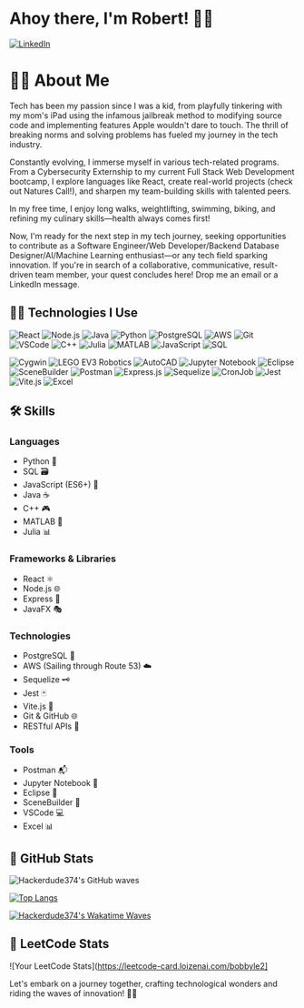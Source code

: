 # Ahoy there, I'm Robert! 🌊🐾
[![LinkedIn](https://img.icons8.com/color/48/000000/linkedin.png)](https://www.linkedin.com/in/robert-le982/)

# 👨‍💻 About Me




Tech has been my passion since I was a kid, from playfully tinkering with my mom's iPad using the infamous jailbreak method to modifying source code and implementing features Apple wouldn't dare to touch. The thrill of breaking norms and solving problems has fueled my journey in the tech industry.

Constantly evolving, I immerse myself in various tech-related programs. From a Cybersecurity Externship to my current Full Stack Web Development bootcamp, I explore languages like React, create real-world projects (check out Natures Call!), and sharpen my team-building skills with talented peers.

In my free time, I enjoy long walks, weightlifting, swimming, biking, and refining my culinary skills—health always comes first!

Now, I'm ready for the next step in my tech journey, seeking opportunities to contribute as a Software Engineer/Web Developer/Backend Database Designer/AI/Machine Learning enthusiast—or any tech field sparking innovation. If you're in search of a collaborative, communicative, result-driven team member, your quest concludes here! Drop me an email or a LinkedIn message.

## 👨‍💻 Technologies I Use

![React](https://img.icons8.com/color/48/000000/react-native.png) 
![Node.js](https://img.icons8.com/color/48/000000/nodejs.png) 
![Java](https://img.icons8.com/color/48/000000/java-coffee-cup-logo.png) 
![Python](https://img.icons8.com/color/48/000000/python.png) 
![PostgreSQL](https://img.icons8.com/color/48/000000/postgreesql.png) 
![AWS](https://img.icons8.com/color/48/000000/amazon-web-services.png) 
![Git](https://img.icons8.com/color/48/000000/git.png) 
![VSCode](https://img.icons8.com/color/48/000000/visual-studio-code-2019.png) 
![C++](https://img.icons8.com/color/48/000000/c-plus-plus-logo.png) 
![Julia](https://img.icons8.com/color/48/000000/julia-programming-language.png) 
![MATLAB](https://img.icons8.com/color/48/000000/matlab.png) 
![JavaScript](https://img.icons8.com/color/48/000000/javascript.png) 
![SQL](https://img.icons8.com/color/48/000000/sql.png) 

![Cygwin](https://img.icons8.com/color/48/000000/console.png) 
![LEGO EV3 Robotics](https://img.icons8.com/color/48/000000/lego.png) 
![AutoCAD](https://img.icons8.com/color/48/000000/autodesk-autocad.png) 
![Jupyter Notebook](https://img.icons8.com/color/48/000000/jupyter.png) 
![Eclipse](https://img.icons8.com/color/48/000000/eclipse-ide.png) 
![SceneBuilder](https://img.icons8.com/color/48/000000/crowd.png) 
![Postman](https://img.icons8.com/color/48/000000/postman-api.png) 
![Express.js](https://img.icons8.com/color/48/000000/express.png) 
![Sequelize](https://img.icons8.com/color/48/000000/database-restore.png) 
![CronJob](https://img.icons8.com/color/48/000000/time.png) 
![Jest](https://img.icons8.com/color/48/000000/javascript-test-framework.png) 
![Vite.js](https://img.icons8.com/color/48/000000/castle.png) 
![Excel](https://img.icons8.com/color/48/000000/ms-excel.png)



## 🛠️ Skills

### Languages
- Python 🐍
- SQL 🗃️
- JavaScript (ES6+) 🚀
- Java ☕
- C++ 🎮
- MATLAB 🧮
- Julia 📊

### Frameworks & Libraries
- React ⚛️
- Node.js 🌐
- Express 🚄
- JavaFX 🎭

### Technologies
- PostgreSQL 🐘
- AWS (Sailing through Route 53) ☁️
- Sequelize 🗝️
- Jest 🃏
- Vite.js 🏰
- Git & GitHub 🌐
- RESTful APIs 🔄

### Tools
- Postman 📬
- Jupyter Notebook 📓
- Eclipse 🌙
- SceneBuilder 🎨
- VSCode 💻
- Excel 📊



## 🌊 GitHub Stats

![Hackerdude374's GitHub waves](https://github-readme-stats.vercel.app/api?username=Hackerdude374&show_icons=true&theme=radical)

[![Top Langs](https://github-readme-stats.vercel.app/api/top-langs/?username=Hackerdude374&layout=compact&theme=radical)](https://github.com/Hackerdude374/github-readme-stats)

[![Hackerdude374's Wakatime Waves](https://github-readme-stats.vercel.app/api/wakatime?username=Hackerdude374&layout=compact&theme=radical)](https://github.com/Hackerdude374/github-readme-stats)

## 🧠 LeetCode Stats

![Your LeetCode Stats](https://leetcode-card.loizenai.com/bobbyle2]


Let's embark on a journey together, crafting technological wonders and riding the waves of innovation! 🚀🌊
